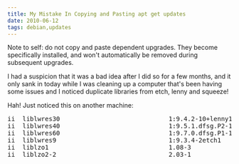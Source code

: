```yaml
---
title: My Mistake In Copying and Pasting apt get updates
date: 2010-06-12
tags: debian,updates
---
```

Note to self: do not copy and paste dependent upgrades. They become specifically installed, and won't automatically be removed during subsequent upgrades.

I had a suspicion that it was a bad idea after I did so for a few months, and it only sank in today while I was cleaning up a computer that's been having some issues and I noticed duplicate libraries from etch, lenny and squeeze!

Hah! Just noticed this on another machine:

<pre class="sh_sh">
ii  liblwres30                             1:9.4.2-10+lenny1                      Lightweight Resolver Library used by BIND
ii  liblwres40                             1:9.5.1.dfsg.P2-1+lenny1               Lightweight Resolver Library used by BIND
ii  liblwres60                             1:9.7.0.dfsg.P1-1                      Lightweight Resolver Library used by BIND
ii  liblwres9                              1:9.3.4-2etch1                         Lightweight Resolver Library used by BIND
ii  liblzo1                                1.08-3                                 data compression library (old version)
ii  liblzo2-2                              2.03-1                                 data compression library
</pre>

